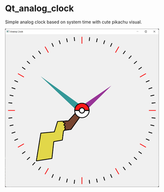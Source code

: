 # Qt_analog_clock

Simple analog clock based on system time with cute pikachu visual.

![Preview](assets/images/analog_clock_preview.jpg)
